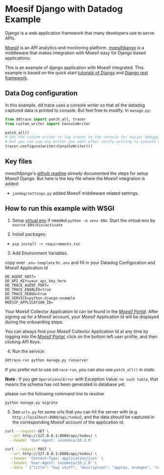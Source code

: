 # Moesif Django with Datadog Example

Django is a web application framework that many developers use to serve APIs.

[Moesif](https://www.moesif.com) is an API analytics and monitoring platform. [moesifdjango](https://github.com/Moesif/moesifdjango)
is a middleware that makes integration with Moesif easy for Django based applications.

This is an example of django application with Moesif integrated. This example is based
on the quick start [tutorials of Django](https://docs.djangoproject.com/en/1.11/intro/) and [Django rest framework](http://www.django-rest-framework.org/#quickstart).

## Data Dog configuration

In this example. dd trace uses a console writer so that all the datadog captured data is printed to console. But feel free to modify. In `manage.py`:

```python
from ddtrace import patch_all, tracer
from custom_writer import ConsoleWriter

patch_all()
# Set the custom writer to log traces to the console for easier debugging
# but you can use any writer you want after verify writing to console works.
tracer.configure(writer=ConsoleWriter())

```


## Key files

moesifdjango's [github readme](https://github.com/Moesif/moesifdjango) already documented
the steps for setup Moesif Django. But here is the key file where the Moesif integration is added:

- `jandog/settings.py` added Moesif middleware related settings.

## How to run this example with WSGI

1. Setup [virtual env](https://docs.python.org/3.10/library/venv.html) if needed `python -m venv ENV`. Start the virtual env by `source ENV/bin/activate`

2. Install packages:
* `pip install -r requirements.txt`


3. Add Environment Variables.

copy over `.env-template` to `.env` and fill in your Datadog Configuration and Moesif Application Id

```
DD_AGENT_HOST=
DD_API_KEY=your_api_key_here
DD_TRACE_AGENT_PORT=
DD_TRACE_ENABLED=true
DD_TRACE_DEBUG=true
DD_SERVICE=python-django-example
MOESIF_APPLICATION_ID=
```

Your Moesif Collector Application Id can be found in the [_Moesif Portal_](https://www.moesif.com/).
After signing up for a Moesif account, your Moesif Application Id will be displayed during the onboarding steps.

You can always find your Moesif Collector Application Id at any time by logging
into the [_Moesif Portal_](https://www.moesif.com/), click on the bottom left user profile,
and then clicking _API Keys_.

4. Run the service:

```bash
ddtrace-run python manage.py runserver
```

If you prefer not to use `ddtrace-run`, you can also use `patch_all()` in code.

**Note** : If you get `OperationalError` with Exception Value: `no such table`, that means the schema has not been generated in database yet.

please run the following command line to resolve
```bash
python manage.py migrate
```

5. See `urls.py` for some urls that you can hit the server with
(e.g. `http://localhost:8000/api/todos`), and the data
should be captured in the corresponding Moesif account of the application id.

```bash
curl --request GET \
  --url http://127.0.0.1:8000/api/todos/ \
  --header 'User-Agent: insomnia/10.2.0'
```

```bash
curl --request POST \
  --url http://127.0.0.1:8000/api/todos/ \
  --header 'Content-Type: application/json' \
  --header 'User-Agent: insomnia/10.2.0' \
  --data ' {"title": "buy stuff", "description": "apples, oranges", "completed": false}'
```


